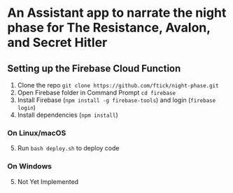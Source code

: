 # An Assistant app to narrate the night phase for The Resistance, Avalon, and Secret Hitler

## Setting up the Firebase Cloud Function
1. Clone the repo `git clone https://github.com/ftick/night-phase.git`
2. Open Firebase folder in Command Prompt `cd firebase`
3. Install Firebase (`npm install -g firebase-tools`) and login (`firebase login`)
4. Install dependencies (`npm install`)

### On Linux/macOS
5. Run `bash deploy.sh` to deploy code

### On Windows
5. Not Yet Implemented

